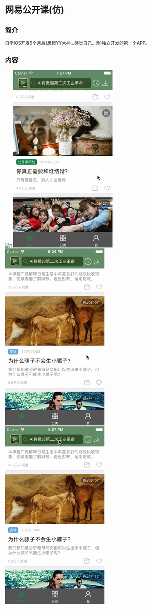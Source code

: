 # 网易公开课(仿)
## 简介
自学iOS开发9个月后(想起YY大神...感觉自己...😒)独立开发的第一个APP。
## 内容
![1](https://github.com/One-self/OpenCourse/blob/master/README/1.gif)
![2](https://github.com/One-self/OpenCourse/blob/master/README/2.gif)
![3](https://github.com/One-self/OpenCourse/blob/master/README/3.gif)
![4](https://github.com/One-self/OpenCourse/blob/master/README/4.gif)
